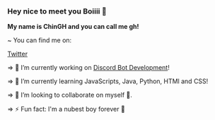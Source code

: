 ### Hey nice to meet you Boiiii 👋

**My name is ChinGH and you can call me gh!**

~ You can find me on:

  [Twitter](https://twitter.com/gh_chin)

⇒ 🔭 I’m currently working on [Discord Bot Development](https://discord.com/developers/docs/intro)!

⇒ 🌱 I’m currently learning JavaScripts, Java, Python, HTMl and CSS!

⇒ 👯 I’m looking to collaborate on myself 🤡.

⇒ ⚡ Fun fact: I'm a nubest boy forever 💪 

